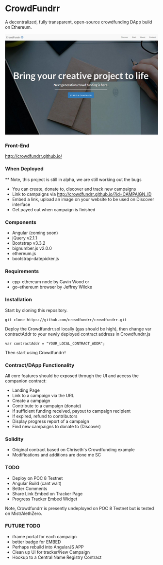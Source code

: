 # CrowdFundrr
A decentralized, fully transparent, open-source crowdfunding DApp build on Ethereum.

<img src="/img/screen0.jpg" />

### Front-End
http://crowdfundrr.github.io/


### When Deployed
** Note, this project is still in alpha, we are still working out the bugs
- You can create, donate to, discover and track new campaigns
- Link to campaigns via http://crowdfundrr.github.io/?id=CAMPAIGN_ID
- Embed a link, upload an image on your website to be used on Discover interface
- Get payed out when campaign is finished

### Components
- Angular (coming soon)
- jQuery v2.1.1
- Bootstrap v3.3.2 
- bignumber.js v2.0.0
- ethereum.js
- bootstrap-datepicker.js

### Requirements
- cpp-ethereum node by Gavin Wood or
- go-ethereum browser by Jeffrey Wilcke

### Installation

Start by cloning this repository.

```
git clone https://github.com/crowdfundrr/crowdfundrr.git
```

Deploy the Crowdfundrr.sol locally (gas should be high), then change var contractAddr to your newly deployed contract address in Crowdfundrr.js

```
var contractAddr = "YOUR_LOCAL_CONTRACT_ADDR";
```

Then start using Crowdfundrr!

### Contract/DApp Functionality
All core features should be exposed through the UI and access the companion contract:
- Landing Page
- Link to a campaign via the URL
- Create a campaign
- Contribute to a campaign (donate)
- If sufficient funding received, payout to campaign recipient
- If expired, refund to contributors
- Display progress report of a campaign
- Find new campaigns to donate to (Discover)

### Solidity
- Original contract based on Chriseth's Crowdfunding example
- Modifications and additions are done me SC

### TODO
- Deploy on POC 8 Testnet
- Angular Build (cant wait)
- Better Comments
- Share Link Embed on Tracker Page
- Progress Tracker Embed Widget

Note, Crowdfundrr is presently undeployed on POC 8 Testnet but is tested on Mist/AlethZero.
<!--
### COMPLETED
- Mist Testing
- AlethZero Testing
- Clear campaign data when Campaign Complete or Expired
- If sufficient funding received, payout to campaign recipient
- Address Scroller (for easily selecting addresses)
- Payout/Goal Reach Front-End Complete
- Most Recent Campaigns
- Cleaned Up JS
- Display progress report of a campaign
- Date Picker Added
- Campaign/Discover Page Categorization
- URL/EMBED Code Generation (post Campaign Creation)
- JS Compaign Tracker Days, Convert to ETH denominations
- Discover Page
- New Campaign ID, url and meta tag return
- Display progress report of a campaign
- Contribute to a campaign (donate)
- Landing Page
- Link to a campaign via the URL
- Added User numCampaigns and campaigns data
- Search Campaign
- Create New Campaign JS->Solidity
- Connect HTML/JS front-end to BC
- Develop contract to fit contract functionality in Solidity
- Build bootstrap front-end
- Branding/Name Logo-->

### FUTURE TODO
- iframe portal for each campaign
- better badge for EMBED
- Perhaps rebuild into AngularJS APP
- Clean up UI for tracker/New Campaign
- Hookup to a Central Name Registry Contract
